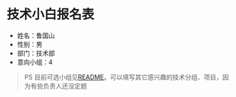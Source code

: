 # 技术小白报名表
- 姓名：鲁国山  
- 性别：男
- 部门：技术部  
- 意向小组：4

> PS 目前可选小组见[README](README.md)。可以填写其它感兴趣的技术分组、项目，因为有些负责人还没定题

